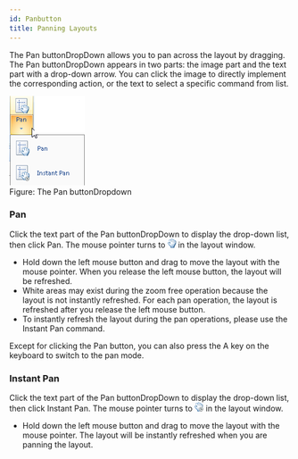 ```yaml
---
id: Panbutton
title: Panning Layouts
---
```

The Pan buttonDropDown allows you to pan across the layout by dragging. The Pan buttonDropDown appears in two parts: the image part and the text part with a drop-down arrow. You can click the image to directly implement the corresponding action, or the text to select a specific command from list.

![](img-en/panButton.png)  
Figure: The Pan buttonDropdown  
  
### Pan

Click the text part of the Pan buttonDropDown to display the drop-down list, then click Pan. The mouse pointer turns to ![](img-en/panStatus.png) in the layout window.

  * Hold down the left mouse button and drag to move the layout with the mouse pointer. When you release the left mouse button, the layout will be refreshed.
  * White areas may exist during the zoom free operation because the layout is not instantly refreshed. For each pan operation, the layout is refreshed after you release the left mouse button.
  * To instantly refresh the layout during the pan operations, please use the Instant Pan command.

Except for clicking the Pan button, you can also press the A key on the keyboard to switch to the pan mode.

### Instant Pan

Click the text part of the Pan buttonDropDown to display the drop-down list, then click Instant Pan. The mouse pointer turns to ![](img-en/PanRealtimeStatus.png) in the layout window.

  * Hold down the left mouse button and drag to move the layout with the mouse pointer. The layout will be instantly refreshed when you are panning the layout.